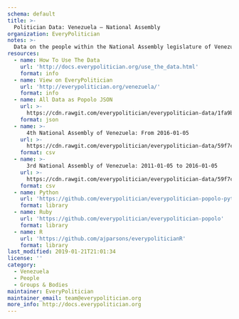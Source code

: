 ```yaml
---
schema: default
title: >-
  Politician Data: Venezuela — National Assembly
organization: EveryPolitician
notes: >-
  Data on the people within the National Assembly legislature of Venezuela.
resources:
  - name: How To Use The Data
    url: 'http://docs.everypolitician.org/use_the_data.html'
    format: info
  - name: View on EveryPolitician
    url: 'http://everypolitician.org/venezuela/'
    format: info
  - name: All Data as Popolo JSON
    url: >-
      https://cdn.rawgit.com/everypolitician/everypolitician-data/1fa9b371cd41912b33f8f33468af9908eb164d62/data/Venezuela/Assembly/ep-popolo-v1.0.json
    format: json
  - name: >-
      4th National Assembly of Venezuela: From 2016-01-05
    url: >-
      https://cdn.rawgit.com/everypolitician/everypolitician-data/59f7cb92796e9bd593d362f19e01fef7877b9ec9/data/Venezuela/Assembly/term-4.csv
    format: csv
  - name: >-
      3rd National Assembly of Venezuela: 2011-01-05 to 2016-01-05
    url: >-
      https://cdn.rawgit.com/everypolitician/everypolitician-data/59f7cb92796e9bd593d362f19e01fef7877b9ec9/data/Venezuela/Assembly/term-3.csv
    format: csv
  - name: Python
    url: 'https://github.com/everypolitician/everypolitician-popolo-python'
    format: library
  - name: Ruby
    url: 'https://github.com/everypolitician/everypolitician-popolo'
    format: library
  - name: R
    url: 'https://github.com/ajparsons/everypoliticianR'
    format: library
last_modified: 2019-01-21T21:01:34
license: ''
category:
  - Venezuela
  - People
  - Groups & Bodies
maintainer: EveryPolitician
maintainer_email: team@everypolitician.org
more_info: http://docs.everypolitician.org
---
```

